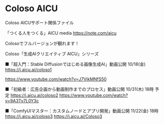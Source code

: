 # Coloso AICU
Coloso AICUサポート関係ファイル

「つくる人をつくる」AICU media
<https://note.com/aicu>

Colosoでフルバージョンが観れます！

Coloso「生成AIクリエイティブ AICU」シリーズ

■「超入門：Stable Diffusionではじめる画像生成AI」動画公開 10/18(金) 
<https://j.aicu.ai/coloso1>

https://www.youtube.com/watch?v=J7VikMNfS50


■「初級者：広告企画から動画制作までのプロセス」動画公開 10/31(木) 18時 予定
<https://j.aicu.ai/coloso2>
https://www.youtube.com/watch?v=9A3Tv7L0Y3c

■「ComfyUIマスター：カスタムノードとアプリ開発」動画公開 11/22(金) 18時
https://j.aicu.ai/coloso3
<https://j.aicu.ai/Coloso3>

